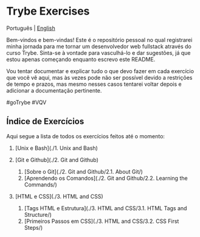 # Trybe Exercises

Português | [English](./README_en.md)

Bem-vindos e bem-vindas! Este é o repositório pessoal no qual registrarei minha jornada para
me tornar um desenvolvedor web fullstack através do curso Trybe. Sinta-se à vontade para 
vasculhá-lo e dar sugestões, já que estou apenas começando enquanto escrevo este README.

Vou tentar documentar e explicar tudo o que devo fazer em cada exercício que você vê aqui, 
mas às vezes pode não ser possível devido a restrições de tempo e prazos, mas mesmo nesses
casos tentarei voltar depois e adicionar a documentação pertinente.

#goTrybe #VQV

## Índice de Exercícios

Aqui segue a lista de todos os exercícios feitos até o momento: 

 1. [Unix e Bash](./1. Unix and Bash)
 
 2. [Git e Github](./2. Git and Github)
 	1. [Sobre o Git](./2. Git and Github/2.1. About Git/)
	2. [Aprendendo os Comandos](./2. Git and Github/2.2. Learning the Commands/)
	 	 
 3. [HTML e CSS](./3. HTML and CSS)
	1. [Tags HTML e Estrutura](./3. HTML and CSS/3.1. HTML Tags and Structure/)
	2. [Primeiros Passos em CSS](./3. HTML and CSS/3.2. CSS First Steps/)
